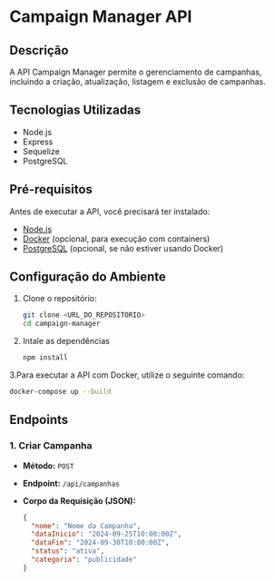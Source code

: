# Campaign Manager API

## Descrição

A API Campaign Manager permite o gerenciamento de campanhas, incluindo a criação, atualização, listagem e exclusão de campanhas.

## Tecnologias Utilizadas

- Node.js
- Express
- Sequelize
- PostgreSQL

## Pré-requisitos

Antes de executar a API, você precisará ter instalado:

- [Node.js](https://nodejs.org/)
- [Docker](https://www.docker.com/get-started) (opcional, para execução com containers)
- [PostgreSQL](https://www.postgresql.org/download/) (opcional, se não estiver usando Docker)

## Configuração do Ambiente

1. Clone o repositório:

   ```bash
   git clone <URL_DO_REPOSITORIO>
   cd campaign-manager
   ```
2. Intale as dependências
    ```bash
    npm install

    ```
3.Para executar a API com Docker, utilize o seguinte comando:
  ```bash
  docker-compose up --build
  ```
## Endpoints

### 1. Criar Campanha

- **Método:** `POST`
- **Endpoint:** `/api/campanhas`
- **Corpo da Requisição (JSON):**

  ```json
  {
    "nome": "Nome da Campanha",
    "dataInicio": "2024-09-25T10:00:00Z",
    "dataFim": "2024-09-30T10:00:00Z",
    "status": "ativa",
    "categoria": "publicidade"
  }
   
